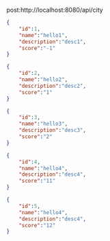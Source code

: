 
post:http://localhost:8080/api/city
```json
{
	"id":1,
	"name":"hello1",
	"description":"desc1",
	"score":"-1"
}
```

```json
{
	"id":2,
	"name":"hello2",
	"description":"desc2",
	"score":"1"
}
```

```json
{
	"id":3,
	"name":"hello3",
	"description":"desc3",
	"score":"2"
}
```

```json
{
	"id":4,
	"name":"hello4",
	"description":"desc4",
	"score":"11"
}
```
```json
{
	"id":5,
	"name":"hello4",
	"description":"desc4",
	"score":"12"
}
```




